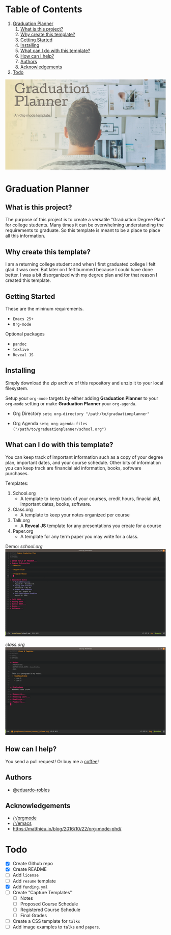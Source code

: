
# Table of Contents

1.  [Graduation Planner](#org73ebef4)
    1.  [What is this project?](#orga752e3e)
    2.  [Why create this template?](#org894cebf)
    3.  [Getting Started](#orgb838d7f)
    4.  [Installing](#org693fce1)
    5.  [What can I do with this template?](#org85ad858)
    6.  [How can I help?](#org993bb5f)
    7.  [Authors](#orgc7066ef)
    8.  [Acknowledgements](#org803ffe1)
2.  [Todo](#org0c1f18a)

![img](https://raw.githubusercontent.com/eduardo-robles/graduationplanner/master/graduationplannerV2.png)


<a id="org73ebef4"></a>

# Graduation Planner


<a id="orga752e3e"></a>

## What is this project?

The purpose of this project is to create a versatile "Graduation Degree Plan"
for college students. Many times it can be overwhelming understanding the
requirements to graduate. So this template is meant to be a place to place all
this information.


<a id="org894cebf"></a>

## Why create this template?

I am a returning college student and when I first graduated college I felt glad it
was over. But later on I felt bummed because I could have done better. I was a
bit disorganized with my degree plan and for that reason I created this
template.


<a id="orgb838d7f"></a>

## Getting Started

These are the mininum requirements.

-   `Emacs 25+`
-   `Org-mode`

Optional packages

-   `pandoc`
-   `texlive`
-   `Reveal JS`


<a id="org693fce1"></a>

## Installing

Simply download the zip archive of this repository and unzip it to your local filesystem.

Setup your `org-mode` targets by either adding **Graduation Planner** to your
`org-mode` setting or make **Graduation Planner** your `org-agenda`.

-   Org Directory
    `setq org-directory "/path/to/graduationplanner"`

-   Org Agenda
    `setq org-agenda-files ("/path/to/graduationplanner/school.org")`


<a id="org85ad858"></a>

## What can I do with this template?

You can keep track of important information such as a copy of your degree plan,
important dates, and your course schedule. Other bits of information you can
keep track are financial aid information, books, software purchases.

Templates:

1.  School.org
    -   A template to keep track of your courses, credit hours, finacial aid,
        important dates, books, software.
2.  Class.org
    -   A template to keep your notes organized per course
3.  Talk.org
    -   A **Reveal JS** template for any presentations you create for a course
4.  Paper.org
    -   A template for any term paper you may write for a class.

Demo:
*school.org*
![img](https://raw.githubusercontent.com/eduardo-robles/graduationplanner/master/graduationplanner_school.gif)

*class.org*
![img](https://raw.githubusercontent.com/eduardo-robles/graduationplanner/master/graduationplanner_class.gif)


<a id="org993bb5f"></a>

## How can I help?

You send a pull request! Or buy me a [coffee](https://ko-fi.com/mrerwtc)!


<a id="orgc7066ef"></a>

## Authors

-   [@eduardo-robles](https://github.com/eduardo-robles)


<a id="org803ffe1"></a>

## Acknowledgements

-   [/r/orgmode](https://reddit.com/r/orgmode)
-   [/r/emacs](https://reddit.com/r/emacs)
-   <https://matthieu.io/blog/2016/10/22/org-mode-phd/>


<a id="org0c1f18a"></a>

# Todo

-   [X] Create Github repo
-   [X] Create README
-   [ ] Add `license`
-   [ ] Add `resume` template
-   [X] Add `funding.yml`
-   [ ] Create "Capture Templates"
    -   [ ] Notes
    -   [ ] Proposed Course Schedule
    -   [ ] Registered Course Schedule
    -   [ ] Final Grades
-   [ ] Create a CSS template for `talks`
-   [ ] Add image examples to `talks` and `papers`.
